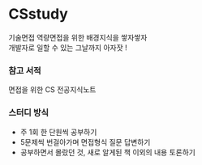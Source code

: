 # CSstudy </br>

기술면접 역량면접을 위한 배경지식을 쌓자쌓자 </br>
개발자로 일할 수 있는 그날까지 아자잣 ! </br>



### 참고 서적
면접을 위한 CS 전공지식노트

### 스터디 방식
- 주 1회 한 단원씩 공부하기
- 5문제씩 번걸아가며 면접형식 질문 답변하기
- 공부하면서 몰랐던 것, 새로 알게된 책 이외의 내용 토론하기

